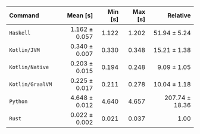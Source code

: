 | Command | Mean [s] | Min [s] | Max [s] | Relative |
|:---|---:|---:|---:|---:|
| `Haskell` | 1.162 ± 0.057 | 1.122 | 1.202 | 51.94 ± 5.24 |
| `Kotlin/JVM` | 0.340 ± 0.007 | 0.330 | 0.348 | 15.21 ± 1.38 |
| `Kotlin/Native` | 0.203 ± 0.015 | 0.194 | 0.248 | 9.09 ± 1.05 |
| `Kotlin/GraalVM` | 0.225 ± 0.017 | 0.211 | 0.278 | 10.04 ± 1.18 |
| `Python` | 4.648 ± 0.012 | 4.640 | 4.657 | 207.74 ± 18.36 |
| `Rust` | 0.022 ± 0.002 | 0.021 | 0.037 | 1.00 |
